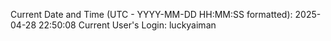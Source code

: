 Current Date and Time (UTC - YYYY-MM-DD HH:MM:SS formatted): 2025-04-28 22:50:08
Current User's Login: luckyaiman
